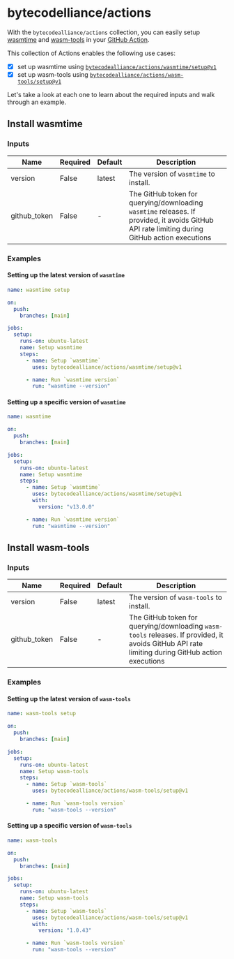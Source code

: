 # bytecodelliance/actions

With the `bytecodealliance/actions` collection, you can easily setup [wasmtime](https://github.com/bytecodealliance/wasmtime) and [wasm-tools](https://github.com/bytecodealliance/wasm-tools) in your [GitHub Action](https://help.github.com/en/actions/automating-your-workflow-with-github-actions/configuring-a-workflow).

This collection of Actions enables the following use cases:

- [x] set up wasmtime using [`bytecodealliance/actions/wasmtime/setup@v1`](#install-wasmtime)
- [x] set up wasm-tools using [`bytecodealliance/actions/wasm-tools/setup@v1`](#install-wasm-tools)

Let's take a look at each one to learn about the required inputs and walk through an example.

## Install wasmtime

### Inputs

| Name         | Required | Default | Description                                                                                                                                    |
| ------------ | -------- | ------- | ---------------------------------------------------------------------------------------------------------------------------------------------- |
| version      | False    | latest  | The version of `wasmtime` to install.                                                                                                          |
| github_token | False    | -       | The GitHub token for querying/downloading `wasmtime` releases. If provided, it avoids GitHub API rate limiting during GitHub action executions |

### Examples

#### Setting up the latest version of `wasmtime`

```yaml
name: wasmtime setup

on:
  push:
    branches: [main]

jobs:
  setup:
    runs-on: ubuntu-latest
    name: Setup wasmtime
    steps:
      - name: Setup `wasmtime`
        uses: bytecodealliance/actions/wasmtime/setup@v1

      - name: Run `wasmtime version`
        run: "wasmtime --version"
```

#### Setting up a specific version of `wasmtime`

```yaml
name: wasmtime

on:
  push:
    branches: [main]

jobs:
  setup:
    runs-on: ubuntu-latest
    name: Setup wasmtime
    steps:
      - name: Setup `wasmtime`
        uses: bytecodealliance/actions/wasmtime/setup@v1
        with:
          version: "v13.0.0"

      - name: Run `wasmtime version`
        run: "wasmtime --version"
```

## Install wasm-tools

### Inputs

| Name         | Required | Default | Description                                                                                                                                      |
| ------------ | -------- | ------- | ------------------------------------------------------------------------------------------------------------------------------------------------ |
| version      | False    | latest  | The version of `wasm-tools` to install.                                                                                                          |
| github_token | False    | -       | The GitHub token for querying/downloading `wasm-tools` releases. If provided, it avoids GitHub API rate limiting during GitHub action executions |

### Examples

#### Setting up the latest version of `wasm-tools`

```yaml
name: wasm-tools setup

on:
  push:
    branches: [main]

jobs:
  setup:
    runs-on: ubuntu-latest
    name: Setup wasm-tools
    steps:
      - name: Setup `wasm-tools`
        uses: bytecodealliance/actions/wasm-tools/setup@v1

      - name: Run `wasm-tools version`
        run: "wasm-tools --version"
```

#### Setting up a specific version of `wasm-tools`

```yaml
name: wasm-tools

on:
  push:
    branches: [main]

jobs:
  setup:
    runs-on: ubuntu-latest
    name: Setup wasm-tools
    steps:
      - name: Setup `wasm-tools`
        uses: bytecodealliance/actions/wasm-tools/setup@v1
        with:
          version: "1.0.43"

      - name: Run `wasm-tools version`
        run: "wasm-tools --version"
```
